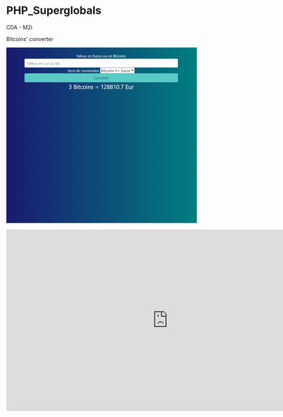 # PHP_Superglobals

CDA - M2i

Bitcoins' converter

![alt text](https://github.com/NunMimYa/PHP_Superglobals/blob/main/Sample.PNG?raw=true)

<iframe width="854" height="480" src="https://github.com/NunMimYa/PHP_Superglobals/blob/main/20210218_185200.mp4" frameborder="0" allowfullscreen></iframe>
